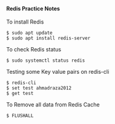 #### Redis Practice Notes

To install Redis
```
$ sudo apt update
$ sudo apt install redis-server
```

To check Redis status

```
$ sudo systemctl status redis
```

Testing some Key value pairs on redis-cli

```
$ redis-cli
$ set test ahmadraza2012
$ get test
```

To Remove all data from Redis Cache

```
$ FLUSHALL
```

